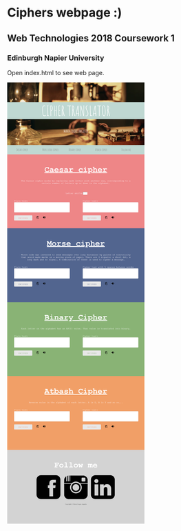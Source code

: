 # Ciphers webpage :)

## Web Technologies 2018 Coursework 1 

### Edinburgh Napier University

Open index.html to see web page.

![Screenshot](img/screenshot.png)

